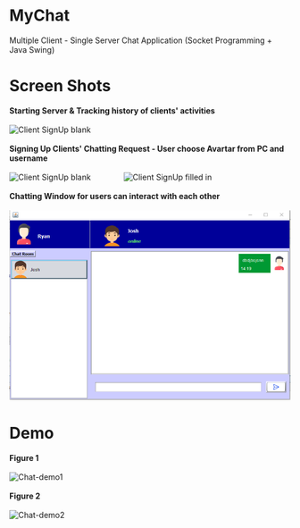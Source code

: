 # MyChat
Multiple Client - Single Server Chat Application (Socket Programming + Java Swing)
# Screen Shots
**Starting Server & Tracking history of clients' activities**<br><br>
![Client SignUp blank](https://live.staticflickr.com/65535/51075434562_6aee56c658.jpg)
<br><br>
**Signing Up Clients' Chatting Request - User choose Avartar from PC and username**<br><br>
![Client SignUp blank](https://live.staticflickr.com/65535/51075332506_72b829025a_n.jpg)
&nbsp;&nbsp;&nbsp;&nbsp;&nbsp;&nbsp;&nbsp;&nbsp;&nbsp;&nbsp;&nbsp;&nbsp;&nbsp;
![Client SignUp filled in](https://live.staticflickr.com/65535/51006151515_82828f126a_n.jpg)
<br><br>
**Chatting Window for users can interact with each other**<br><br>
![Client Main Interface](27.03.2021_14.20.12_REC.png)
# Demo
**Figure 1**<br><br>
![Chat-demo1](https://64.media.tumblr.com/17f108f1287b3aacca610b731c734ec4/668579fb5c064957-8b/s1280x1920/7f17135c1c60fd8ef12c11549a3565be99c6f6e2.gif)
<br><br>
**Figure 2**<br><br>
![Chat-demo2](https://64.media.tumblr.com/7d6723f51f7db60948188f756ba641d7/e332fb78fa77484f-2c/s1280x1920/8387b9b10af3f8f7a27a5a455ba3a20a1cba7e4b.gif)
